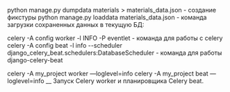 python manage.py dumpdata materials > materials_data.json - создание фикстуры
python manage.py loaddata materials_data.json - команда загрузки сохраненных данных в текущую БД:

celery -A config worker -l INFO -P eventlet - команда для работы с celery
celery -A config beat -l info --scheduler django_celery_beat.schedulers:DatabaseScheduler -  команда для работы django-celery-beat

celery -A my_project worker —loglevel=info
celery -A my_project beat —loglevel=info
__  Запуск Celery worker и планировщика Celery beat.
